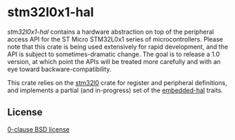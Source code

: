 stm32l0x1-hal
=============

_stm32l0x1-hal_ contains a hardware abstraction on top of the peripheral access API for the ST Micro STM32L0x1 series of microcontrollers. Please note that this crate is being used extensively for rapid development, and the API is subject to sometimes-dramatic change. The goal is to release a 1.0 version, at which point the APIs will be treated more carefully and with an eye toward backware-compatibility.

This crate relies on the [stm32l0](https://crates.io/crates/stm32l0) crate for register and peripheral definitions, and implements a partial (and in-progress) set of the [embedded-hal](https://github.com/japaric/embedded-hal.git) traits.

License
-------

[0-clause BSD license](LICENSE.txt)
